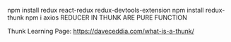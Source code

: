 npm install redux react-redux redux-devtools-extension
npm install redux-thunk
npm i axios
REDUCER IN THUNK ARE PURE FUNCTION

Thunk Learning Page:
https://daveceddia.com/what-is-a-thunk/